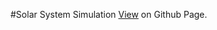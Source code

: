 #Solar System Simulation
  [View](https://mojammelhossain.github.io/solar-system-simulation/) on Github Page.

